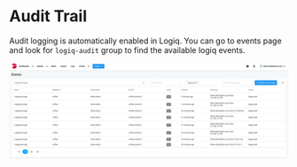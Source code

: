 # Audit Trail

Audit logging is automatically enabled in Logiq. You can go to events page and look for `logiq-audit` group to find the available logiq events. 

![](../../.gitbook/assets/image%20%282%29.png)


